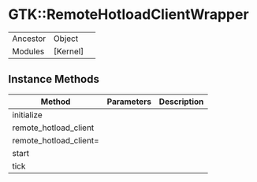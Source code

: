 # GTK::RemoteHotloadClientWrapper
|  |  |  |
| --- | --- | --- |
| Ancestor | Object |
| Modules | [Kernel] |


## Instance Methods

| Method | Parameters | Description |
| --- | --- | --- |
| initialize |  |  |
| remote_hotload_client |  |  |
| remote_hotload_client= |  |  |
| start |  |  |
| tick |  |  |
